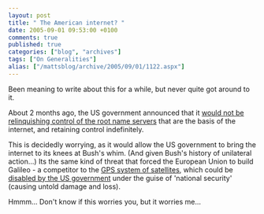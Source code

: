 ```yaml
---
layout: post
title: " The American internet? "
date: 2005-09-01 09:53:00 +0100
comments: true
published: true
categories: ["blog", "archives"]
tags: ["On Generalities"]
alias: ["/mattsblog/archive/2005/09/01/1122.aspx"]
---
```

<!-- more -->

<P>Been meaning to write about this for a while, but never quite got around to it.</P>
 <P>About 2 months ago, the US government announced that it <A href="http://www.theregister.co.uk/2005/07/01/bush_net_policy/">would not be relinquishing control of the root name servers</A> that are the basis of the internet, and retaining control indefinitely.</P>
 <P>This is decidedly worrying, as it would allow the US government to bring the internet to its knees at Bush's whim. (And given Bush's history of unilateral action...) Its the same kind of threat that forced the European Union to build Galileo - a competitor to the&nbsp;<A href="http://www.trimble.com/gps/">GPS system of satellites</A>, which could be <A href="http://www.useu.be/Galileo/Dec1504USGPSPolicy.html">disabled by the US government</A> under the guise of 'national security' (causing untold damage and loss).</P>
 <P>Hmmm... Don't know if this worries you, but it worries me...</P>
